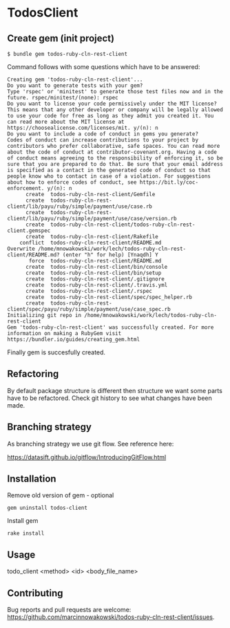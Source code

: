 # TodosClient

## Create gem (init project)

```
$ bundle gem todos-ruby-cln-rest-client
```

Command follows with some questions which have to be answered:
```
Creating gem 'todos-ruby-cln-rest-client'...
Do you want to generate tests with your gem?
Type 'rspec' or 'minitest' to generate those test files now and in the future. rspec/minitest/(none): rspec
Do you want to license your code permissively under the MIT license?
This means that any other developer or company will be legally allowed to use your code for free as long as they admit you created it. You can read more about the MIT license at https://choosealicense.com/licenses/mit. y/(n): n
Do you want to include a code of conduct in gems you generate?
Codes of conduct can increase contributions to your project by contributors who prefer collaborative, safe spaces. You can read more about the code of conduct at contributor-covenant.org. Having a code of conduct means agreeing to the responsibility of enforcing it, so be sure that you are prepared to do that. Be sure that your email address is specified as a contact in the generated code of conduct so that people know who to contact in case of a violation. For suggestions about how to enforce codes of conduct, see https://bit.ly/coc-enforcement. y/(n): n
      create  todos-ruby-cln-rest-client/Gemfile
      create  todos-ruby-cln-rest-client/lib/payu/ruby/simple/payment/use/case.rb
      create  todos-ruby-cln-rest-client/lib/payu/ruby/simple/payment/use/case/version.rb
      create  todos-ruby-cln-rest-client/todos-ruby-cln-rest-client.gemspec
      create  todos-ruby-cln-rest-client/Rakefile
    conflict  todos-ruby-cln-rest-client/README.md
Overwrite /home/mnowakowski/work/lech/todos-ruby-cln-rest-client/README.md? (enter "h" for help) [Ynaqdh] Y
       force  todos-ruby-cln-rest-client/README.md
      create  todos-ruby-cln-rest-client/bin/console
      create  todos-ruby-cln-rest-client/bin/setup
      create  todos-ruby-cln-rest-client/.gitignore
      create  todos-ruby-cln-rest-client/.travis.yml
      create  todos-ruby-cln-rest-client/.rspec
      create  todos-ruby-cln-rest-client/spec/spec_helper.rb
      create  todos-ruby-cln-rest-client/spec/payu/ruby/simple/payment/use/case_spec.rb
Initializing git repo in /home/mnowakowski/work/lech/todos-ruby-cln-rest-client
Gem 'todos-ruby-cln-rest-client' was successfully created. For more information on making a RubyGem visit https://bundler.io/guides/creating_gem.html
```
Finally gem is succesfully created.

## Refactoring

By default package structure is different then structure we want some parts have to be refactored. Check git history to see what changes have been made.

## Branching strategy

As branching strategy we use git flow. See reference here:

https://datasift.github.io/gitflow/IntroducingGitFlow.html

## Installation

Remove old version of gem - optional
```
gem uninstall todos-client
```

Install gem
```
rake install
```

## Usage

todo_client \<method\> \<id\> \<body_file_name\>

## Contributing

Bug reports and pull requests are welcome: https://github.com/marcinnowakowski/todos-ruby-cln-rest-client/issues.